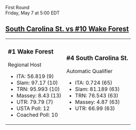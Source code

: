 First Round  
Friday, May 7 at 5:00 EDT
## [South Carolina St. vs #10 Wake Forest](https://www.ncaa.com/game/5833397) 

<table><tr><td>  

### #1 Wake Forest  

Regional Host  
- ITA: 56.819 (9)  
- Slam: 97.17 (10)  
- TRN: 95.993 (10)  
- Massey: 8.43 (13)  
- UTR: 79.79 (7)  
- USTA Poll: 12  
- Coached Poll: 10  

</td><td>  

### #4 South Carolina St.  

Automatic Qualifier  
- ITA: 0.724 (65)  
- Slam: 81.189 (63)  
- TRN: 76.543 (63)  
- Massey: 4.87 (63)  
- UTR: 66.99 (63)  

</td></tr></table>  